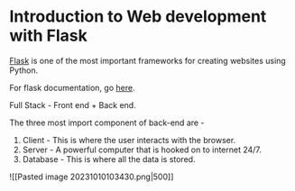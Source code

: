 # Introduction to Web development with Flask

[Flask](Flask%20Cheat%20Sheet.pdf) is one of the most important frameworks for creating websites using Python.

For flask documentation, go [here](https://flask.palletsprojects.com/en/2.3.x/quickstart/).

Full Stack - Front end + Back end.

The three most import component of back-end are -

1. Client - This is where the user interacts with the browser.
2. Server - A powerful computer that is hooked on to internet 24/7.
3. Database - This is where all the data is stored.

![[Pasted image 20231010103430.png|500]]